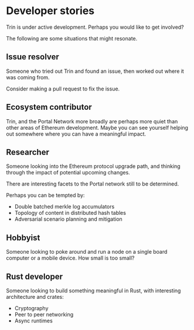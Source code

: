 # Developer stories

Trin is under active development. Perhaps you would like to get involved?

The following are some situations that might resonate.

## Issue resolver

Someone who tried out Trin and found an issue, then worked out
where it was coming from.

Consider making a pull request to fix the issue.

## Ecosystem contributor

Trin, and the Portal Network more broadly are perhaps more
quiet than other areas of Ethereum development. Maybe you can see
yourself helping out somewhere where you can have a meaningful impact.

## Researcher

Someone looking into the Ethereum protocol upgrade path, and thinking through
the impact of potential upcoming changes.

There are interesting facets to the Portal network still to be determined.

Perhaps you can be tempted by:
- Double batched merkle log accumulators
- Topology of content in distributed hash tables
- Adversarial scenario planning and mitigation

## Hobbyist

Someone looking to poke around and run a node on a single board computer or
a mobile device. How small is too small?

## Rust developer

Someone looking to build something meaningful in Rust, with interesting
architecture and crates:
- Cryptography
- Peer to peer networking
- Async runtimes

